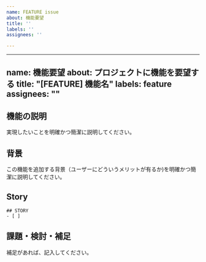 ```yaml
---
name: FEATURE issue
about: 機能要望
title: ''
labels: ''
assignees: ''

---
```


---
name: 機能要望
about: プロジェクトに機能を要望する
title: "[FEATURE] 機能名"
labels: feature
assignees: ""
---

## 機能の説明

実現したいことを明確かつ簡潔に説明してください。

## 背景

この機能を追加する背景（ユーザーにどういうメリットが有るか)を明確かつ簡潔に説明してください。

## Story

```tasklist
## STORY
- [ ] 
```

## 課題・検討・補足

補足があれば、記入してください。
